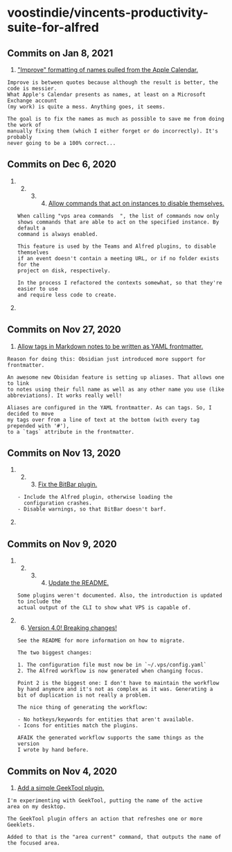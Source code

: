# voostindie/vincents-productivity-suite-for-alfred

## Commits on Jan 8, 2021

1.  ["Improve" formatting of names pulled from the Apple Calendar.](https://github.com/voostindie/vincents-productivity-suite-for-alfred/commit/5d5a0af210946c9ac1bacc1b67b33b7ff4f6ff97)

   ```text
   Improve is between quotes because although the result is better, the code is messier.
   What Apple's Calendar presents as names, at least on a Microsoft Exchange account
   (my work) is quite a mess. Anything goes, it seems.

   The goal is to fix the names as much as possible to save me from doing the work of
   manually fixing them (which I either forget or do incorrectly). It's probably
   never going to be a 100% correct...
   ```

## Commits on Dec 6, 2020

1. 2. 3. 4.  [Allow commands that act on instances to disable themselves.](https://github.com/voostindie/vincents-productivity-suite-for-alfred/commit/c41e87c2a61c516b08a583a0f49e17455105ddae)

   ```text
   When calling "vps area commands  ", the list of commands now only
   shows commands that are able to act on the specified instance. By default a
   command is always enabled.

   This feature is used by the Teams and Alfred plugins, to disable themselves
   if an event doesn't contain a meeting URL, or if no folder exists for the
   project on disk, respectively.

   In the process I refactored the contexts somewhat, so that they're easier to use
   and require less code to create.
   ```

5. 
## Commits on Nov 27, 2020

1.  [Allow tags in Markdown notes to be written as YAML frontmatter.](https://github.com/voostindie/vincents-productivity-suite-for-alfred/commit/bdd590a04d910173855c056d38bf5096f254d273)

   ```text
   Reason for doing this: Obsidian just introduced more support for frontmatter.

   An awesome new Obisidan feature is setting up aliases. That allows one to link
   to notes using their full name as well as any other name you use (like
   abbreviations). It works really well!

   Aliases are configured in the YAML frontmatter. As can tags. So, I decided to move
   my tags over from a line of text at the bottom (with every tag prepended with '#'),
   to a `tags` attribute in the frontmatter.
   ```

## Commits on Nov 13, 2020

1. 2. 3.  [Fix the BitBar plugin.](https://github.com/voostindie/vincents-productivity-suite-for-alfred/commit/a6dd141e2cc6bc970061b62e3c228f4849c7501c)

   ```text
   - Include the Alfred plugin, otherwise loading the
     configuration crashes.
   - Disable warnings, so that BitBar doesn't barf.
   ```

4. 
## Commits on Nov 9, 2020

1. 2. 3. 4.  [Update the README.](https://github.com/voostindie/vincents-productivity-suite-for-alfred/commit/6732ad6f896be5133e85d5b1a255721ec744002f)

   ```text
   Some plugins weren't documented. Also, the introduction is updated to include the
   actual output of the CLI to show what VPS is capable of.
   ```

5. 6.  [Version 4.0! Breaking changes!](https://github.com/voostindie/vincents-productivity-suite-for-alfred/commit/e290143a8ffb3ad061e86b53ea248437da201f6e)

   ```text
   See the README for more information on how to migrate.

   The two biggest changes:

   1. The configuration file must now be in `~/.vps/config.yaml`
   2. The Alfred workflow is now generated when changing focus.

   Point 2 is the biggest one: I don't have to maintain the workflow
   by hand anymore and it's not as complex as it was. Generating a
   bit of duplication is not really a problem.

   The nice thing of generating the workflow:

   - No hotkeys/keywords for entities that aren't available.
   - Icons for entities match the plugins.

   AFAIK the generated workflow supports the same things as the version
   I wrote by hand before.
   ```

## Commits on Nov 4, 2020

1.  [Add a simple GeekTool plugin.](https://github.com/voostindie/vincents-productivity-suite-for-alfred/commit/eb738f2b0fd98407de4e5507b2697da174b29628)

   ```text
   I'm experimenting with GeekTool, putting the name of the active
   area on my desktop.

   The GeekTool plugin offers an action that refreshes one or more Geeklets.

   Added to that is the "area current" command, that outputs the name of
   the focused area.
   ```

